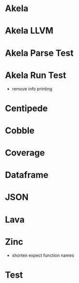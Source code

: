 # Akela

# Akela LLVM

# Akela Parse Test

# Akela Run Test
* remove info printing

# Centipede

# Cobble

# Coverage

# Dataframe

# JSON

# Lava

# Zinc
* shorten expect function names

# Test
